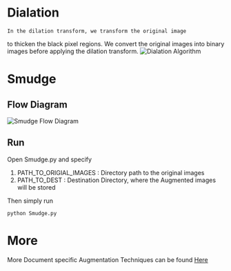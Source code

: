 # Dialation
    In the dilation transform, we transform the original image
to thicken the black pixel regions. We convert the original images into binary images before applying the dilation
transform.
![Dialation Algorithm](https://github.com/DevashishPrasad/CascadeTabNet/blob/master/imgs/Dialation.png)
# Smudge

## Flow Diagram 
![Smudge Flow Diagram](https://github.com/DevashishPrasad/CascadeTabNet/blob/master/imgs/SmudgeFlowDiagram.png)

## Run 
Open Smudge.py and specify
1) PATH_TO_ORIGIAL_IMAGES : Directory path to the original images  
2) PATH_TO_DEST : Destination Directory, where the Augmented images will be stored 

Then simply run
```
python Smudge.py

```
# More
More Document specific Augmentation Techniques can be found [Here](https://github.com/AyanGadpal/Document-Image-Augmentation)
